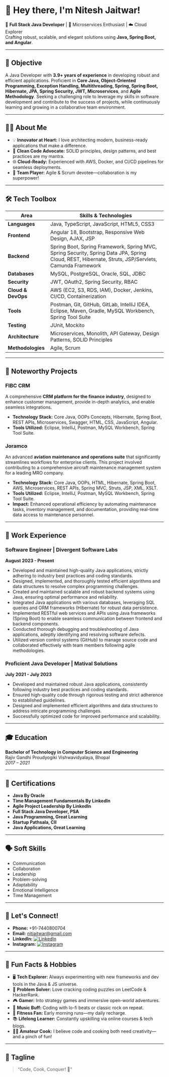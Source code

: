 # 👋 Hey there, I'm Nitesh Jaitwar!

🌟 **Full Stack Java Developer** | 🚀 Microservices Enthusiast | ☁️ Cloud Explorer  
Crafting robust, scalable, and elegant solutions using **Java, Spring Boot, and Angular**.

---

## 🎯 Objective

A Java Developer with **3.9+ years of experience** in developing robust and efficient applications. Proficient in **Core Java, Object-Oriented Programming, Exception Handling, Multithreading, Spring, Spring Boot, Hibernate, JPA, Spring Security, JWT, Microservices**, and **Agile Methodology**. Seeking a challenging role to leverage my skills in software development and contribute to the success of projects, while continuously learning and growing in a collaborative team environment.

---

## 🧑‍💻 About Me

- 💡 **Innovator at Heart:** I love architecting modern, business-ready applications that make a difference.
- 🎯 **Clean Code Advocate:** SOLID principles, design patterns, and best practices are my mantra.
- 🌐 **Cloud-Ready:** Experienced with AWS, Docker, and CI/CD pipelines for seamless deployments.
- 🧩 **Team Player:** Agile & Scrum devotee—collaboration is my superpower!

---

## 🛠️ Tech Toolbox

| Area               | Skills & Technologies                                                                                                                                                                   |
|--------------------|-----------------------------------------------------------------------------------------------------------------------------------------------------------------------------------------|
| **Languages**      | Java, TypeScript, JavaScript, HTML5, CSS3                                                                                                                                              |
| **Frontend**       | Angular 18, Bootstrap, Responsive Web Design, AJAX, JSP                                                                                                                                |
| **Backend**        | Spring Boot, Spring Framework, Spring MVC, Spring Security, Spring Data JPA, Spring Cloud, REST, Hibernate, Struts, JSP/Servlets, Camunda Framework                                    |
| **Databases**      | MySQL, PostgreSQL, Oracle, SQL, JDBC                                                                                                                                                   |
| **Security**       | JWT, OAuth2, Spring Security, RBAC                                                                                                                                                     |
| **Cloud & DevOps** | AWS (EC2, S3, RDS, IAM), Docker, Jenkins, CI/CD, Containerization                                                                                                                      |
| **Tools**          | Postman, Git, GitHub, GitLab, IntelliJ IDEA, Eclipse, Maven, Gradle, MySQL Workbench, Spring Tool Suite                                                                                |
| **Testing**        | JUnit, Mockito                                                                                                                                                                         |
| **Architecture**   | Microservices, Monolith, API Gateway, Design Patterns, SOLID Principles                                                                                                                |
| **Methodologies**  | Agile, Scrum                                                                                                                                                                           |

---

## 🚀 Noteworthy Projects

### FIBC CRM
A comprehensive **CRM platform for the finance industry**, designed to enhance customer management, provide in-depth analytics, and enable seamless integrations.
- **Technology Stack:** Core Java, OOPs Concepts, Hibernate, Spring Boot, REST APIs, Microservices, Swagger, HTML, CSS, JavaScript, Angular.
- **Tools Utilized:** Eclipse, IntelliJ, Postman, MySQL Workbench, Spring Tool Suite.

### Joramco
An advanced **aviation maintenance and operations suite** that significantly streamlines workflows for enterprise clients. This project involved contributing to a comprehensive aircraft maintenance management system for a leading MRO company.
- **Technology Stack:** Core Java, OOPs, HTML, Hibernate, Spring Boot, AWS, Microservices, REST APIs, Spring MVC, Struts, JSP, XML, XSLT.
- **Tools Utilized:** Eclipse, IntelliJ, Postman, MySQL Workbench, Spring Tool Suite.
- **Impact:** Enhanced operational efficiency by automating maintenance tasks, inventory management, and documentation, providing real-time data access to maintenance personnel.

---

## 💼 Work Experience

### Software Engineer | Divergent Software Labs
**August 2023 - Present**
- Developed and maintained high-quality Java applications, strictly adhering to industry best practices and coding standards.
- Designed, implemented, and thoroughly tested efficient algorithms and data structures to resolve complex programming challenges.
- Created and maintained scalable and robust backend systems using Java, ensuring optimal performance and reliability.
- Integrated Java applications with various databases, leveraging SQL queries and ORM frameworks (Hibernate) for robust data persistence.
- Implemented RESTful web services and APIs using Java frameworks (Spring Boot) to enable seamless communication between frontend and backend components.
- Conducted thorough debugging and troubleshooting of Java applications, adeptly identifying and resolving software defects.
- Utilized version control systems (GitHub) to manage source code and collaborated effectively with team members following agile methodologies.

### Proficient Java Developer | Matival Solutions
**July 2021 - July 2023**
- Developed and maintained robust Java applications, consistently following industry best practices and coding standards.
- Ensured high-quality code through rigorous testing and strict adherence to established guidelines.
- Designed and implemented efficient algorithms and data structures to address intricate programming challenges.
- Successfully optimized code for improved performance and scalability.

---

## 🎓 Education

**Bachelor of Technology in Computer Science and Engineering**  
Rajiv Gandhi Proudyogiki Vishwavidyalaya, Bhopal  
*2017 – 2021*

---

## 📜 Certifications

- **Java By Oracle**
- **Time Management Fundamentals By LinkedIn**
- **Agile Project Leadership By LinkedIn**
- **Full Stack Java Developer, PSA**
- **Java Programming, Great Learning**
- **Startup Pathsala, CII**
- **Java Applications, Great Learning**

---

## 🗣️ Soft Skills

- Communication
- Collaboration
- Leadership
- Problem-solving
- Adaptability
- Emotional Intelligence
- Time Management

---

## 🤝 Let's Connect!

- **Phone:** +91-7440800704
- **Email:** nitjaitwar@gmail.com
- **LinkedIn:** [![LinkedIn](https://img.shields.io/badge/LinkedIn-blue?logo=linkedin&style=flat-square)](https://www.linkedin.com/in/niteshjaitwar/)
- **Instagram:** [![Instagram](https://img.shields.io/badge/Instagram-purple?logo=instagram&style=flat-square)](https://www.instagram.com/nitesh_jaitwar/)

---

## 🧩 Fun Facts & Hobbies

- 🖥️ **Tech Explorer:** Always experimenting with new frameworks and dev tools in the Java & JS universe.
- 🧠 **Problem Solver:** Love cracking coding puzzles on LeetCode & HackerRank.
- 🎮 **Gamer:** Into strategy games and immersive open-world adventures.
- 🎵 **Music Buff:** Coding with lo-fi beats or classic rock on repeat.
- 🏃 **Fitness Fan:** Early morning runs—my daily recharge.
- 📚 **Lifelong Learner:** Constantly upskilling via online courses & tech blogs.
- 👨‍🍳 **Amateur Cook:** I believe code and cooking both need creativity—and a pinch of fun!

---

## 💬 Tagline

> “Code, Cook, Conquer! 🚀”
